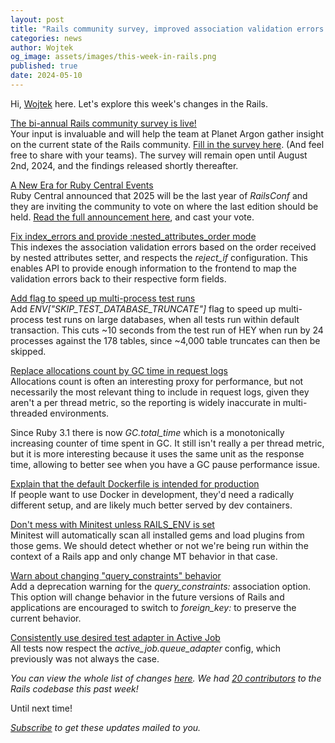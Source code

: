 ```yaml
---
layout: post
title: "Rails community survey, improved association validation errors and more"
categories: news
author: Wojtek
og_image: assets/images/this-week-in-rails.png
published: true
date: 2024-05-10
---
```



Hi, [Wojtek](https://twitter.com/morgoth85) here. Let's explore this week's changes in the Rails.

[The bi-annual Rails community survey is live!](https://railsdeveloper.com/survey/)  
Your input is invaluable and will help the team at Planet Argon gather insight on the current state of the Rails community. [Fill in the survey here](https://railsdeveloper.com/survey/). (And feel free to share with your teams).
The survey will remain open until August 2nd, 2024, and the findings released shortly thereafter.

[A New Era for Ruby Central Events](https://rubycentral.org/news/anewearforrubycentralevents/)  
Ruby Central announced that 2025 will be the last year of *RailsConf* and they are inviting the community to vote on where the last edition should be held. [Read the full announcement here](https://rubycentral.org/news/anewearforrubycentralevents/), and cast your vote.

[Fix index_errors and provide :nested_attributes_order mode](https://github.com/rails/rails/pull/48727)  
This indexes the association validation errors based on the order received by nested attributes setter, and respects the *reject_if* configuration.
This enables API to provide enough information to the frontend to map the validation errors back to their respective form fields.

[Add flag to speed up multi-process test runs](https://github.com/rails/rails/pull/51686)  
Add *ENV["SKIP_TEST_DATABASE_TRUNCATE"]* flag to speed up multi-process test runs on large databases, when all tests run within default transaction.
This cuts ~10 seconds from the test run of HEY when run by 24 processes against the 178 tables, since ~4,000 table truncates can then be skipped.

[Replace allocations count by GC time in request logs](https://github.com/rails/rails/pull/51770)  
Allocations count is often an interesting proxy for performance, but not necessarily the most relevant thing to include in request logs, given they aren't a per thread metric, so the reporting is widely inaccurate in multi-threaded environments.

Since Ruby 3.1 there is now *GC.total_time* which is a monotonically increasing counter of time spent in GC. It still isn't really a per thread metric, but it is more interesting because it uses the same unit as the response time, allowing to better see when you have a GC pause performance issue.

[Explain that the default Dockerfile is intended for production](https://github.com/rails/rails/pull/51751)  
If people want to use Docker in development, they'd need a radically different setup, and are likely much better served by dev containers.

[Don't mess with Minitest unless RAILS_ENV is set](https://github.com/rails/rails/pull/51718)  
Minitest will automatically scan all installed gems and load plugins from those gems.  We should detect whether or not we're being run within the context of a Rails app and only change MT behavior in that case.

[Warn about changing "query_constraints" behavior](https://github.com/rails/rails/pull/51571)  
Add a deprecation warning for the *query_constraints:* association option. This option will change behavior in the future versions of Rails and applications are encouraged to switch to *foreign_key:* to preserve the current behavior.

[Consistently use desired test adapter in Active Job](https://github.com/rails/rails/pull/48585)  
All tests now respect the *active_job.queue_adapter* config, which previously was not always the case.

_You can view the whole list of changes [here](https://github.com/rails/rails/compare/@%7B2024-05-03%7D...main@%7B2024-05-10%7D)._
_We had [20 contributors](https://contributors.rubyonrails.org/contributors/in-time-window/20240503-20240510) to the Rails codebase this past week!_

Until next time!

_[Subscribe](https://world.hey.com/this.week.in.rails) to get these updates mailed to you._
